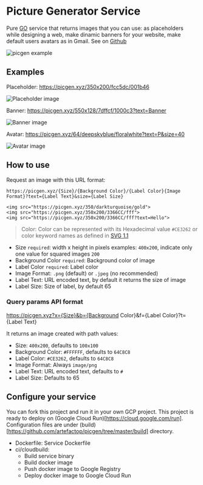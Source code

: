 # Picture Generator Service

Pure [GO](https://golang.org) service that returns images that you can use: as placeholders while designing a web, make dinamic banners for your website, make default users avatars as in Gmail. See on [Github](https://github.com/artefactop/picgen)

![picgen example](https://picgen.xyz/256x158/ce3262/black.png?text=picgen&size=41)

## Examples

Placeholder: https://picgen.xyz/350x200/fcc5dc/001b46

![Placeholder image](https://picgen.xyz/350x200/fcc5dc/001b46)

Banner: https://picgen.xyz/550x128/7dffcf/1000c3?text=Banner

![Banner image](https://picgen.xyz/550x128/7dffcf/1000c3?text=Banner)

Avatar: https://picgen.xyz/64/deepskyblue/floralwhite?text=P&size=40

![Avatar image](https://picgen.xyz/64/deepskyblue/floralwhite?text=P&size=40)


## How to use

Request an image with this URL format:

`https://picgen.xyz/{Size}/{Background Color}/{Label Color}{Image Format}?text={Label Text}&size={Label Size}`

```
<img src="https://picgen.xyz/350/darkturquoise/gold">
<img src="https://picgen.xyz/350x200/3366CC/fff">
<img src="https://picgen.xyz/350x200/3366CC/fff?text=Hello">
```

> Color: Color can be represented with its Hexadecimal value `#CE3262` or color keyword names as defined in [SVG 1.1](https://www.w3.org/TR/2003/REC-SVG11-20030114/types.html#ColorKeywords)

- Size `required`: width x height in pixels examples: `400x200`, indicate only one value for squared images `200`
- Background Color `required`: Background color of image
- Label Color `required`: Label color
- Image Format: `.png` (default) or `.jpeg` (no recommended)
- Label Text: URL encoded text, by default it returns the size of image
- Label Size: Size of label, by default 65

### Query params API format

https://picgen.xyz?x={Size}&b={Background Color}&f={Label Color}?t={Label Text}

It returns an image created with path values:
- Size: `400x200`, defaults to `100x100`
- Background Color: `#FFFFFF`, defaults to `64C8C8`
- Label Color: `#CE3262`, defaults to `64C8C8`
- Image Format: Always `image/png`
- Label Text: URL encoded text, defaults to `#`
- Label Size: Defaults to 65

## Configure your service

You can fork this project and run it in your own GCP project. 
This project is ready to deploy on (Google Cloud Run)[https://cloud.google.com/run]. Configuration files are under (build)[https://github.com/artefactop/picgen/tree/master/build] directory.

- Dockerfile: Service Dockerfile 
- ci/cloudbuild: 
    - Build service binary
    - Build docker image
    - Push docker image to Google Registry
    - Deploy docker image to Google Cloud Run

